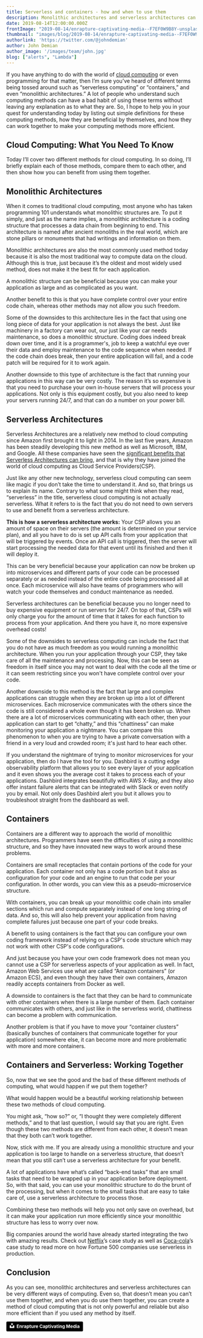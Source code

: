 ```yaml
---
title: Serverless and containers - how and when to use them
description: Monolithic architectures and serverless architectures can be very different ways of computing. Even so, that doesn’t mean you can’t use them together.
date: 2019-08-14T12:00:00.000Z
frontImage: "2019-08-14/enrapture-captivating-media--F7EF0W9B8Y-unsplash.jpg"
thumbnail: "images/blog/2019-08-14/enrapture-captivating-media--F7EF0W9B8Y-unsplash.jpg"
authorlink: 'https://twitter.com/@johndemian'
author: John Demian
author_image: '/images/team/john.jpg'
blog: ["alerts", "Lambda"]
---
```


If you have anything to do with the world of <a href=”https://dashbird.io/blog/what-is-faas-function-as-a-service/”>cloud computing</a> or even programming for that matter, then I’m sure you’ve heard of different terms being tossed around such as “serverless computing” or “containers,” and even “monolithic architectures.” A lot of people who understand such computing methods can have a bad habit of using these terms without leaving any explanation as to what they are. So, I hope to help you in your quest for understanding today by listing out simple definitions for these computing methods, how they are beneficial by themselves, and how they can work together to make your computing methods more efficient. 

<h2>Cloud Computing: What You Need To Know</h2>

Today I’ll cover two different methods for cloud computing. In so doing, I’ll briefly explain each of those methods, compare them to each other, and then show how you can benefit from using them together. 

<h2>Monolithic Architectures</h2>

When it comes to traditional cloud computing, most anyone who has taken programming 101 understands what monolithic structures are. To put it simply, and just as the name implies, a monolithic architecture is a coding structure that processes a data chain from beginning to end. This architecture is named after ancient monoliths in the real world, which are stone pillars or monuments that had writings and information on them. 

Monolithic architectures are also the most commonly used method today because it is also the most traditional way to compute data on the cloud. Although this is true, just because it’s the oldest and most widely used method, does not make it the best fit for each application.

A monolithic structure can be beneficial because you can make your application as large and as complicated as you want.

Another benefit to this is that you have complete control over your entire code chain, whereas other methods may not allow you such freedom. 

Some of the downsides to this architecture lies in the fact that using one long piece of data for your application is not always the best. Just like machinery in a factory can wear out, our just like your car needs maintenance, so does a monolithic structure. Coding does indeed break down over time, and it is a programmer's, job to keep a watchful eye over their data and employ maintenance to the code sequence when needed. If the code chain does break, then your entire application will fail, and a code patch will be required for it to work again. 

Another downside to this type of architecture is the fact that running your applications in this way can be very costly. The reason it’s so expensive is that you need to purchase your own in-house servers that will process your applications. Not only is this equipment costly, but you also need to keep your servers running 24/7, and that can do a number on your power bill.   

<h2>Serverless Architectures</h2>

Serverless Architectures are a relatively new method to cloud computing since Amazon first brought it to light in 2014. In the last five years, Amazon has been steadily developing this new method as well as Microsoft, IBM, and Google. All these companies have seen the <a href="https://dashbird.io/knowledge-base/basic-concepts/serverless-advantages-and-use-cases/">significant benefits that Serverless Architectures can bring</a>, and that is why they have joined the world of cloud computing as Cloud Service Providers(CSP). 

Just like any other new technology, serverless cloud computing can seem like magic if you don’t take the time to understand it. And so, that brings us to explain its name. Contrary to what some might think when they read, “serverless” in the title, serverless cloud computing is not actually serverless. What it refers to is the fact that you do not need to own servers to use and benefit from a serverless architecture. 

<strong>This is how a serverless architecture works:</strong> 
Your CSP allows you an amount of space on their servers (the amount is determined on your service plan), and all you have to do is set up API calls from your application that will be triggered by events. Once an API call is triggered, then the server will start processing the needed data for that event until its finished and then it will deploy it. 

This can be very beneficial because your application can now be broken up into microservices and different parts of your code can be processed separately or as needed instead of the entire code being processed all at once. Each microservice will also have teams of programmers who will watch your code themselves and conduct maintenance as needed. 

Serverless architectures can be beneficial because you no longer need to buy expensive equipment or run servers for 24/7. On top of that, CSPs will only charge you for the amount of time that it takes for each function to process from your application. And there you have it, no more expensive overhead costs! 

Some of the downsides to serverless computing can include the fact that you do not have as much freedom as you would running a monolithic architecture. When you run your application through your CSP, they take care of all the maintenance and processing. Now, this can be seen as freedom in itself since you may not want to deal with the code all the time or it can seem restricting since you won't have complete control over your code. 

Another downside to this method is the fact that large and complex applications can struggle when they are broken up into a lot of different microservices. Each microservice communicates with the others since the code is still considered a whole even though it has been broken up. When there are a lot of microservices communicating with each other, then your application can start to get “chatty,” and this “chattiness” can make monitoring your application a nightmare. You can compare this phenomenon to when you are trying to have a private conversation with a friend in a very loud and crowded room; it's just hard to hear each other.

If you understand the nightmare of trying to monitor microservices for your application, then do I have the tool for you. Dashbird is a cutting edge observability platform that allows you to see every layer of your application and it even shows you the average cost it takes to process each of your applications. Dashbird integrates beautifully with AWS X-Ray, and they also offer instant failure alerts that can be integrated with Slack or even notify you by email. Not only does Dashbird alert you but it allows you to troubleshoot straight from the dashboard as well. 

<h2>Containers</h2>

Containers are a different way to approach the world of monolithic architectures. Programmers have seen the difficulties of using a monolithic structure, and so they have innovated new ways to work around these problems. 

Containers are small receptacles that contain portions of the code for your application. Each container not only has a code portion but it also as configuration for your code and an engine to run that code per your configuration. In other words, you can view this as a pseudo-microservice structure. 

With containers, you can break up your monolithic code chain into smaller sections which run and compute separately instead of one long string of data. And so, this will also help prevent your application from having complete failures just because one part of your code breaks. 

A benefit to using containers is the fact that you can configure your own coding framework instead of relying on a CSP's code structure which may not work with other CSP's code configurations. 

And just because you have your own code framework does not mean you cannot use a CSP for serverless aspects of your application as well. In fact, Amazon Web Services use what are called “Amazon containers” (or Amazon ECS), and even though they have their own containers, Amazon readily accepts containers from Docker as well.

A downside to containers is the fact that they can be hard to communicate with other containers when there is a large number of them. Each container communicates with others, and just like in the serverless world, chattiness can become a problem with communication.  

Another problem is that if you have to move your “container clusters” (basically bunches of containers that communicate together for your application) somewhere else, it can become more and more problematic with more and more containers. 

<h2>Containers and Serverless: Working Together</h2>

So, now that we see the good and the bad of these different methods of computing, what would happen if we put them together?

What would happen would be a beautiful working relationship between these two methods of cloud computing. 

You might ask, “how so?” or, “I thought they were completely different methods,” and to that last question, I would say that you are right. Even though these two methods are different from each other, it doesn’t mean that they both can’t work together. 

Now, stick with me. If you are already using a monolithic structure and your application is too large to handle on a serverless structure, that doesn’t mean that you still can’t use a serverless architecture for your benefit. 

A lot of applications have what’s called “back-end tasks” that are small tasks that need to be wrapped up in your application before deployment. So, with that said, you can use your monolithic structure to do the brunt of the processing, but when it comes to the small tasks that are easy to take care of, use a serverless architecture to process those. 

Combining these two methods will help you not only save on overhead, but it can make your application run more efficiently since your monolithic structure has less to worry over now. 

Big companies around the world have already started integrating the two with amazing results. Check out <a href=”https://dashbird.io/blog/serverless-case-study-netflix/”>Netflix</a>’s case study as well as <a href=”https://dashbird.io/blog/serverless-case-study-coca-cola/”>Coca-cola</a>’s case study to read more on how Fortune 500 companies use serverless in production.

<h2>Conclusion</h2>

As you can see, monolithic architectures and serverless architectures can be very different ways of computing. Even so, that doesn’t mean you can’t use them together, and when you do use them together, you can create a method of cloud computing that is not only powerful and reliable but also more efficient than if you used any method by itself. 


<a style="background-color:black;color:white;text-decoration:none;padding:4px 6px;font-family:-apple-system, BlinkMacSystemFont, &quot;San Francisco&quot;, &quot;Helvetica Neue&quot;, Helvetica, Ubuntu, Roboto, Noto, &quot;Segoe UI&quot;, Arial, sans-serif;font-size:12px;font-weight:bold;line-height:1.2;display:inline-block;border-radius:3px" href="https://unsplash.com/@enrapture?utm_medium=referral&amp;utm_campaign=photographer-credit&amp;utm_content=creditBadge" target="_blank" rel="noopener noreferrer" title="Download free do whatever you want high-resolution photos from Enrapture Captivating Media"><span style="display:inline-block;padding:2px 3px"><svg xmlns="http://www.w3.org/2000/svg" style="height:12px;width:auto;position:relative;vertical-align:middle;top:-2px;fill:white" viewBox="0 0 32 32"><title>unsplash-logo</title><path d="M10 9V0h12v9H10zm12 5h10v18H0V14h10v9h12v-9z"></path></svg></span><span style="display:inline-block;padding:2px 3px">Enrapture Captivating Media</span></a>
